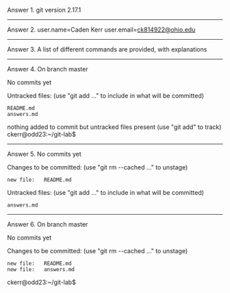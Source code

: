 Answer 1. git version 2.17.1

------------------------------------------------------------------------------------------
Answer 2. user.name=Caden Kerr
          user.email=ck814922@ohio.edu

------------------------------------------------------------------------------------------
Answer 3. A list of different commands are provided, with explanations 

------------------------------------------------------------------------------------------
Answer 4. On branch master

No commits yet

Untracked files:
  (use "git add <file>..." to include in what will be committed)

	README.md
	answers.md

nothing added to commit but untracked files present (use "git add" to track)
ckerr@odd23:~/git-lab$ 

------------------------------------------------------------------------------------------
Answer 5. No commits yet

Changes to be committed:
  (use "git rm --cached <file>..." to unstage)

	new file:   README.md

Untracked files:
  (use "git add <file>..." to include in what will be committed)

	answers.md

------------------------------------------------------------------------------------------
Answer 6. On branch master

No commits yet

Changes to be committed:
  (use "git rm --cached <file>..." to unstage)

	new file:   README.md
	new file:   answers.md

ckerr@odd23:~/git-lab$ 

